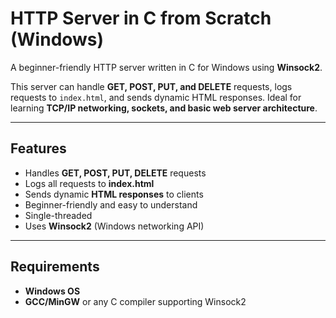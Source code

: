 # HTTP Server in C from Scratch (Windows)

A beginner-friendly HTTP server written in C for Windows using **Winsock2**.  

This server can handle **GET, POST, PUT, and DELETE** requests, logs requests to `index.html`, and sends dynamic HTML responses. Ideal for learning **TCP/IP networking, sockets, and basic web server architecture**.

---

## Features

- Handles **GET, POST, PUT, DELETE** requests  
- Logs all requests to **index.html**  
- Sends dynamic **HTML responses** to clients  
- Beginner-friendly and easy to understand  
- Single-threaded  
- Uses **Winsock2** (Windows networking API)  

---

## Requirements

- **Windows OS**  
- **GCC/MinGW** or any C compiler supporting Winsock2  
